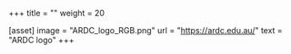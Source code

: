 +++
title = ""
weight = 20

[asset]
  image = "ARDC_logo_RGB.png"
  url = "https://ardc.edu.au/"
  text = "ARDC logo"
+++

